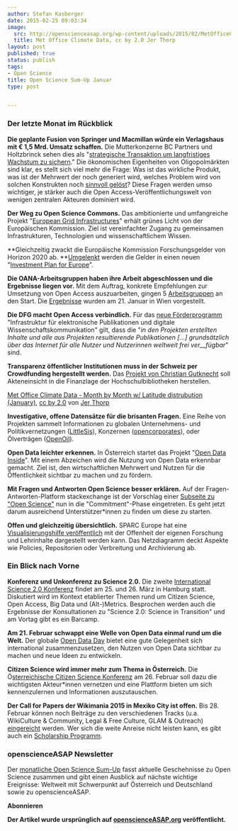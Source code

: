 ```yaml
---
author: Stefan Kasberger
date: 2015-02-25 09:03:34
image:
  src: http://openscienceasap.org/wp-content/uploads/2015/02/MetOfficeClimateData-580x580.png
  title: Met Office Climate Data, cc by 2.0 Jer Thorp
layout: post
published: true
status: publish
tags:
- Open Science
title: Open Science Sum-Up Januar
type: post


---
```


### Der letzte Monat im Rückblick

**Die geplante Fusion von Springer und Macmillan würde ein Verlagshaus mit € 1,5 Mrd. Umsatz schaffen.** Die Mutterkonzerne BC Partners und Holtzbrinck sehen dies als "[strategische Transaktion um langfristiges Wachstum zu sichern](http://se.macmillan.com/Media/News/HOLTZBRINCK-PUBLISHING-GROUP-AND-BC-PARTNERS-ANNOUNCE--AGREEMENT-TO-MERGE-MAJORITY-OF-MACMILLAN-SCIENCE-AND-EDUCATION--WITH-SPRINGER-SCIENCE-BUSINESS-MEDIA/?taxId=145)." Die ökonomischen Eigenheiten von Oligopolmärkten sind klar, es stellt sich viel mehr die Frage: Was ist das wirkliche Produkt, was ist der Mehrwert der noch generiert wird, welches Problem wird von solchen Konstrukten noch [sinnvoll gelöst](http://www.betaboston.com/footnote/2014/05/06/the-exploitative-economics-of-academic-publishing/)? Diese Fragen werden umso wichtiger, je stärker auch die Open Access-Veröffentlichungswelt von wenigen zentralen Akteuren dominiert wird.

**Der Weg zu Open Science Commons.** Das ambitionierte und umfangreiche Projekt "[European Grid Infrastructures](http://www.hpcwire.com/2015/01/15/europe-approves-path-open-science-commons/)" erhält grünes Licht von der Europäischen Kommission. Ziel ist vereinfachter Zugang zu gemeinsamen Infrastrukturen, Technologien und wissenschaftlichem Wissen.

**Gleichzeitig zwackt die Europäische Kommission Forschungsgelder von Horizon 2020 ab. **[Umgelenkt](http://news.sciencemag.org/europe/2015/01/european-commission-reveals-details-proposed-cuts-science) werden die Gelder in einen neuen "[Investment Plan for Europe](http://news.sciencemag.org/europe/2014/11/e-u-commission-wants-divert-horizon-2020-money-new-investment-fund)".

**Die OANA-Arbeitsgruppen haben ihre Arbeit abgeschlossen und die Ergebnisse liegen vor.** Mit dem Auftrag, konkrete Empfehlungen zur Umsetzung von Open Access auszuarbeiten, gingen 5 [Arbeitsgruppen](http://www.oana.at/arbeitsgruppen/) an den Start. Die [Ergebnisse](http://www.oana.at/home/news-einzelansicht/article/2-oana-veranstaltung-am-21012015/?tx_ttnews%5BbackPid%5D=145556&cHash=887837066d5a2595ccdef99d0cdf5717) wurden am 21. Januar in Wien vorgestellt.

**Die DFG macht Open Access verbindlich.** Für das [neue Förderprogramm](http://wisspub.net/2015/01/10/dfg-verankert-open-access-verbindlich-in-forderprogramm/) "Infrastruktur für elektronische Publikationen und digitale Wissenschaftskommunikation" gilt, dass die "_in den Projekten erstellten Inhalte und alle aus Projekten resultierende Publikationen [...] grundsätzlich über das Internet für alle Nutzer und Nutzerinnen weltweit frei ver__fügbar_" sind.

**Transparenz öffentlicher Institutionen muss in der Schweiz per Crowdfunding hergestellt werden.** Das [Projekt von Christian Gutknecht](https://wemakeit.com/projects/transparenz-bei-bibliotheken) soll Akteneinsicht in die Finanzlage der Hochschulbibliotheken herstellen.

 [Met Office Climate Data - Month by Month w/ Latitude distrubution (January)](https://www.flickr.com/photos/blprnt/4177112113), [cc by 2.0](https://creativecommons.org/licenses/by/2.0/) von [Jer Thorp](https://www.flickr.com/photos/blprnt)

**Investigative, offene Datensätze für die brisanten Fragen.** Eine Reihe von Projekten sammelt Informationen zu globalen Unternehmens- und Politikvernetzungen ([LittleSis](http://littlesis.org/)), Konzernen ([opencorporates](https://opencorporates.com/)), oder Ölverträgen ([OpenOil](http://openoil.net/)).

**Open Data leichter erkennen.** In Österreich startet das Projekt "[Open Data Inside](http://www.opendatainside.com/)". Mit einem Abzeichen wird die Nutzung von Open Data erkennbar gemacht. Ziel ist, den wirtschaftlichen Mehrwert und Nutzen für die Öffentlichkeit sichtbar zu machen und zu fördern.

**Mit Fragen und Antworten Open Science besser erklären.** Auf der Fragen-Antworten-Platform stackexchange ist der Vorschlag einer [Subseite zu "Open Science"](https://area51.stackexchange.com/proposals/65426/open-science) nun in die "Commitment"-Phase eingetreten. Es geht jetzt darum ausreichend Unterstützer*innen zu finden um diese zu starten.

**Offen und gleichzeitig übersichtlich.** SPARC Europe hat eine [Visualisierungshilfe veröffentlich](http://sparceurope.org/howopenyourresearchis/) mit der Offenheit der eigenen Forschung und Lehrinhalte dargestellt werden kann. Das Netzdiagramm deckt Aspekte wie Policies, Repositorien oder Verbreitung und Archivierung ab.

### Ein Blick nach Vorne

**Konferenz und Unkonferenz zu Science 2.0.** Die zweite [International Science 2.0 Konferenz](http://www.science20-conference.eu/) findet am 25. und 26. März in Hamburg statt. Diskutiert wird im Kontext etablierter Themen rund um Citizen Science, Open Access, Big Data und (Alt-)Metrics. Besprochen werden auch die Ergebnisse der Konsultationen zu "Science 2.0: Science in Transition" und am Vortag gibt es ein Barcamp.

**Am 21. Februar schwappt eine Welle von Open Data einmal rund um die Welt.** Der globale [Open Data Day](http://opendataday.org/) bietet eine gute Gelegenheit sich international zusammenzusetzen, den Nutzen von Open Data sichtbar zu machen und neue Ideen zu entwickeln.

**Citizen Science wird immer mehr zum Thema in Österreich.** Die Ö[sterreichische Citizen Science Konferenz](http://www.citizen-science.at/konferenz/programm-2/) am 26. Februar soll dazu die wichtigsten Akteur*innen vernetzen und eine Plattform bieten um sich kennenzulernen und Informationen auszutauschen.

**Der Call for Papers der Wikimania 2015 in Mexiko City ist offen.** Bis 28. Februar können noch Beiträge zu den verschiedenen Tracks (u.a. WikiCulture & Community, Legal & Free Culture, GLAM & Outreach) [eingereicht](https://wikimania2015.wikimedia.org/wiki/Submissions) werden. Wer sich die weite Anreise nicht leisten kann, es gibt auch ein [Scholarship Programm](https://wikimania2014.wikimedia.org/wiki/Open_Scholarship).

### openscienceASAP Newsletter

Der [monatliche Open Science Sum-Up](http://openscienceasap.org/social/monthly-sum-up/) fasst aktuelle Geschehnisse zu Open Science zusammen und gibt einen Ausblick auf nächste wichtige Ereignisse: Weltweit mit Schwerpunkt auf Österreich und Deutschland sowie zu openscienceASAP.

**Abonnieren**

**Der Artikel wurde ursprünglich auf [openscienceASAP.org](http://openscienceasap.org/stream/2015/02/10/open-science-sum-up-januar-2/) veröffentlicht.**
